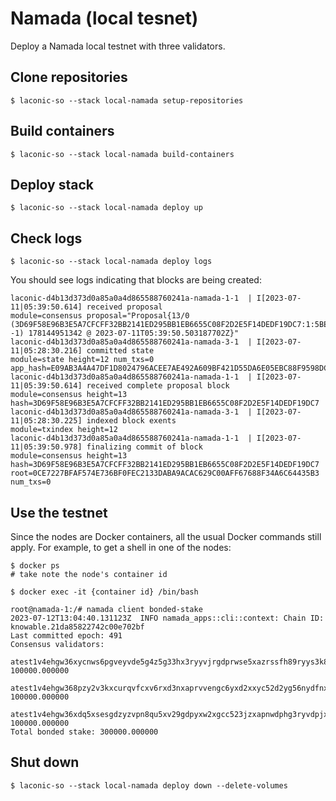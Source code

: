 # Namada (local tesnet)

Deploy a Namada local testnet with three validators.

## Clone repositories
```
$ laconic-so --stack local-namada setup-repositories
```

## Build containers
```
$ laconic-so --stack local-namada build-containers
```

## Deploy stack
```
$ laconic-so --stack local-namada deploy up
```

## Check logs
```
$ laconic-so --stack local-namada deploy logs
```
You should see logs indicating that blocks are being created:
```
laconic-d4b13d373d0a85a0a4d865588760241a-namada-1-1  | I[2023-07-11|05:39:50.614] received proposal                            module=consensus proposal="Proposal{13/0 (3D69F58E96B3E5A7CFCFF32BB2141ED295BB1EB6655C08F2D2E5F14DEDF19DC7:1:5BE4A75DCA81, -1) 178144951342 @ 2023-07-11T05:39:50.503187702Z}"
laconic-d4b13d373d0a85a0a4d865588760241a-namada-3-1  | I[2023-07-11|05:28:30.216] committed state                              module=state height=12 num_txs=0 app_hash=E09AB3A4A47DF1D8024796ACEE7AE492A609BF421D55DA6E05EBC88F9598DC62
laconic-d4b13d373d0a85a0a4d865588760241a-namada-1-1  | I[2023-07-11|05:39:50.614] received complete proposal block             module=consensus height=13 hash=3D69F58E96B3E5A7CFCFF32BB2141ED295BB1EB6655C08F2D2E5F14DEDF19DC7
laconic-d4b13d373d0a85a0a4d865588760241a-namada-3-1  | I[2023-07-11|05:28:30.225] indexed block exents                         module=txindex height=12
laconic-d4b13d373d0a85a0a4d865588760241a-namada-1-1  | I[2023-07-11|05:39:50.978] finalizing commit of block                   module=consensus height=13 hash=3D69F58E96B3E5A7CFCFF32BB2141ED295BB1EB6655C08F2D2E5F14DEDF19DC7 root=0CE7227BFAF574E736BF0FEC2133DABA9ACAC629C00AFF67688F34A6C64435B3 num_txs=0
```

## Use the testnet
Since the nodes are Docker containers, all the usual Docker commands still apply. For example, to get a shell in one of the nodes:
```
$ docker ps
# take note the node's container id

$ docker exec -it {container id} /bin/bash

root@namada-1:/# namada client bonded-stake
2023-07-12T13:04:40.131123Z  INFO namada_apps::cli::context: Chain ID: knowable.21da85822742c00e702bf
Last committed epoch: 491
Consensus validators:
  atest1v4ehgw36xycnws6pgveyvde5g4z5g33hx3ryyvjrgdprwse5xazrssfh89ryys3k8qcnzde55vznxy: 100000.000000
  atest1v4ehgw368pzy2v3kxcurqvfcxv6rxd3nxaprvvengc6yxd2xxyc52d2yg56nydfnxvcygvzxp4p6a6: 100000.000000
  atest1v4ehgw36xdq5xsesgdzyzvpn8qu5xv29gdpyxw2xgcc523jzxapnwdphg3ryvdpjx9prx3zryaezrt: 100000.000000
Total bonded stake: 300000.000000
```

## Shut down
```
$ laconic-so --stack local-namada deploy down --delete-volumes
```
